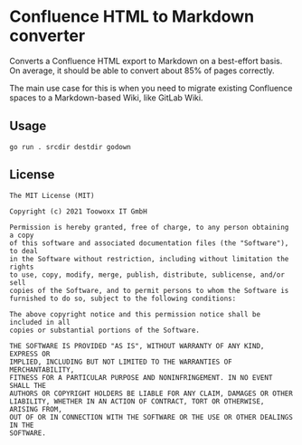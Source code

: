 # Confluence HTML to Markdown converter

Converts a Confluence HTML export to Markdown on a best-effort basis.
On average, it should be able to convert about 85% of pages correctly.

The main use case for this is when you need to migrate existing Confluence spaces to a Markdown-based Wiki, like GitLab Wiki.

## Usage

```
go run . srcdir destdir godown
```

## License

```
The MIT License (MIT)

Copyright (c) 2021 Toowoxx IT GmbH

Permission is hereby granted, free of charge, to any person obtaining a copy
of this software and associated documentation files (the "Software"), to deal
in the Software without restriction, including without limitation the rights
to use, copy, modify, merge, publish, distribute, sublicense, and/or sell
copies of the Software, and to permit persons to whom the Software is
furnished to do so, subject to the following conditions:

The above copyright notice and this permission notice shall be included in all
copies or substantial portions of the Software.

THE SOFTWARE IS PROVIDED "AS IS", WITHOUT WARRANTY OF ANY KIND, EXPRESS OR
IMPLIED, INCLUDING BUT NOT LIMITED TO THE WARRANTIES OF MERCHANTABILITY,
FITNESS FOR A PARTICULAR PURPOSE AND NONINFRINGEMENT. IN NO EVENT SHALL THE
AUTHORS OR COPYRIGHT HOLDERS BE LIABLE FOR ANY CLAIM, DAMAGES OR OTHER
LIABILITY, WHETHER IN AN ACTION OF CONTRACT, TORT OR OTHERWISE, ARISING FROM,
OUT OF OR IN CONNECTION WITH THE SOFTWARE OR THE USE OR OTHER DEALINGS IN THE
SOFTWARE.
```
